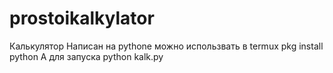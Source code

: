 # prostoikalkylator
Калькулятор
Написан на pythone можно использвать в termux
pkg install python
А для запуска 
python kalk.py

